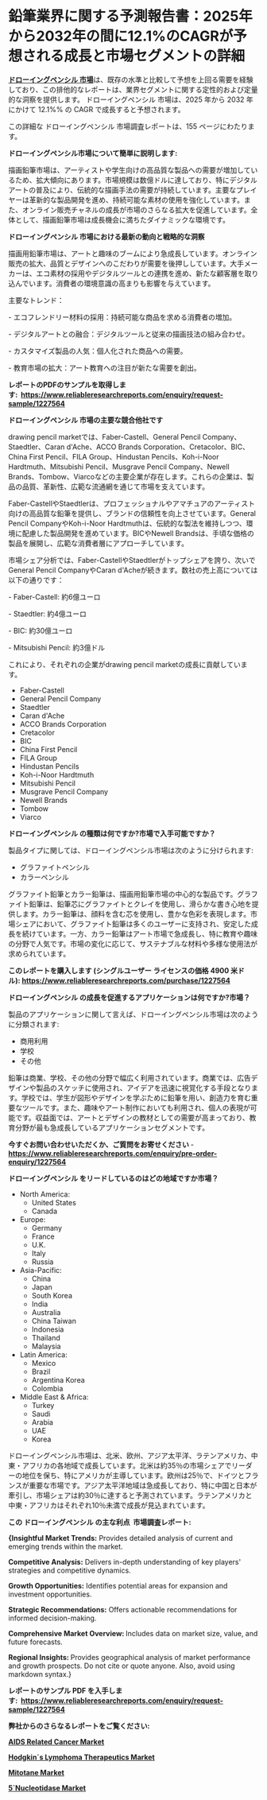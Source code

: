 <p><h1>鉛筆業界に関する予測報告書：2025年から2032年の間に12.1%のCAGRが予想される成長と市場セグメントの詳細</h1></p><p data-sourcepos="1:1-1:157"><strong><a href="https://www.reliableresearchreports.com/drawing-pencil-r1227564?utm_campaign=107&utm_medium=36&utm_source=Github&utm_content=ia&utm_term=09012025&utm_id=drawing-pencil">ドローイングペンシル 市場</a></strong>は、既存の水準と比較して予想を上回る需要を経験しており、この排他的なレポートは、業界セグメントに関する定性的および定量的な洞察を提供します。 ドローイングペンシル 市場は、2025 年から 2032 年にかけて 12.1%% の CAGR で成長すると予想されます。</p>
<p data-sourcepos="3:1-3:50">この詳細な ドローイングペンシル 市場調査レポートは、155 ページにわたります。</p>
<p><strong>ドローイングペンシル市場について簡単に説明します:</strong></p>
<p><p>描画鉛筆市場は、アーティストや学生向けの高品質な製品への需要が増加しているため、拡大傾向にあります。市場規模は数億ドルに達しており、特にデジタルアートの普及により、伝統的な描画手法の需要が持続しています。主要なプレイヤーは革新的な製品開発を進め、持続可能な素材の使用を強化しています。また、オンライン販売チャネルの成長が市場のさらなる拡大を促進しています。全体として、描画鉛筆市場は成長機会に満ちたダイナミックな環境です。</p></p>
<p><strong>ドローイングペンシル 市場における最新の動向と戦略的な洞察</strong></p>
<p><p>描画用鉛筆市場は、アートと趣味のブームにより急成長しています。オンライン販売の拡大、品質とデザインへのこだわりが需要を後押ししています。大手メーカーは、エコ素材の採用やデジタルツールとの連携を進め、新たな顧客層を取り込んでいます。消費者の環境意識の高まりも影響を与えています。</p><p>主要なトレンド：</p><p>- エコフレンドリー材料の採用：持続可能な商品を求める消費者の増加。</p><p>- デジタルアートとの融合：デジタルツールと従来の描画技法の組み合わせ。</p><p>- カスタマイズ製品の人気：個人化された商品への需要。</p><p>- 教育市場の拡大：アート教育への注目が新たな需要を創出。</p></p>
<p><strong>レポートのPDFのサンプルを取得します</strong><strong>:&nbsp;&nbsp;<a href="https://www.reliableresearchreports.com/enquiry/request-sample/1227564?utm_campaign=107&utm_medium=36&utm_source=Github&utm_content=ia&utm_term=09012025&utm_id=drawing-pencil">https://www.reliableresearchreports.com/enquiry/request-sample/1227564</a></strong></p>
<p><strong>ドローイングペンシル 市場の主要な競合他社です</strong></p>
<p><p>drawing pencil marketでは、Faber-Castell、General Pencil Company、Staedtler、Caran d'Ache、ACCO Brands Corporation、Cretacolor、BIC、China First Pencil、FILA Group、Hindustan Pencils、Koh-i-Noor Hardtmuth、Mitsubishi Pencil、Musgrave Pencil Company、Newell Brands、Tombow、Viarcoなどの主要企業が存在します。これらの企業は、製品の品質、革新性、広範な流通網を通じて市場を支えています。</p><p>Faber-CastellやStaedtlerは、プロフェッショナルやアマチュアのアーティスト向けの高品質な鉛筆を提供し、ブランドの信頼性を向上させています。General Pencil CompanyやKoh-i-Noor Hardtmuthは、伝統的な製法を維持しつつ、環境に配慮した製品開発を進めています。BICやNewell Brandsは、手頃な価格の製品を展開し、広範な消費者層にアプローチしています。</p><p>市場シェア分析では、Faber-CastellやStaedtlerがトップシェアを誇り、次いでGeneral Pencil CompanyやCaran d'Acheが続きます。数社の売上高については以下の通りです：</p><p>- Faber-Castell: 約6億ユーロ</p><p>- Staedtler: 約4億ユーロ</p><p>- BIC: 約30億ユーロ</p><p>- Mitsubishi Pencil: 約3億ドル</p><p>これにより、それぞれの企業がdrawing pencil marketの成長に貢献しています。</p></p>
<p><ul><li>Faber-Castell</li><li>General Pencil Company</li><li>Staedtler</li><li>Caran d'Ache</li><li>ACCO Brands Corporation</li><li>Cretacolor</li><li>BIC</li><li>China First Pencil</li><li>FILA Group</li><li>Hindustan Pencils</li><li>Koh-i-Noor Hardtmuth</li><li>Mitsubishi Pencil</li><li>Musgrave Pencil Company</li><li>Newell Brands</li><li>Tombow</li><li>Viarco</li></ul></p>
<p><strong>ドローイングペンシル の種類は何ですか?市場で入手可能ですか？</strong></p>
<p>製品タイプに関しては、ドローイングペンシル市場は次のように分けられます:</p>
<p><ul><li>グラファイトペンシル</li><li>カラーペンシル</li></ul></p>
<p><p>グラファイト鉛筆とカラー鉛筆は、描画用鉛筆市場の中心的な製品です。グラファイト鉛筆は、鉛筆芯にグラファイトとクレイを使用し、滑らかな書き心地を提供します。カラー鉛筆は、顔料を含む芯を使用し、豊かな色彩を表現します。市場シェアにおいて、グラファイト鉛筆は多くのユーザーに支持され、安定した成長を続けています。一方、カラー鉛筆はアート市場で急成長し、特に教育や趣味の分野で人気です。市場の変化に応じて、サステナブルな材料や多様な使用法が求められています。</p></p>
<p><strong>このレポートを購入します (シングルユーザー ライセンスの価格 4900 米ドル):&nbsp;<a href="https://www.reliableresearchreports.com/purchase/1227564?utm_campaign=107&utm_medium=36&utm_source=Github&utm_content=ia&utm_term=09012025&utm_id=drawing-pencil">https://www.reliableresearchreports.com/purchase/1227564</a></strong></p>
<p><strong>ドローイングペンシル の成長を促進するアプリケーションは何ですか?市場？</strong></p>
<p>製品のアプリケーションに関して言えば、ドローイングペンシル市場は次のように分類されます:</p>
<p><ul><li>商用利用</li><li>学校</li><li>その他</li></ul></p>
<p><p>鉛筆は商業、学校、その他の分野で幅広く利用されています。商業では、広告デザインや製品のスケッチに使用され、アイデアを迅速に視覚化する手段となります。学校では、学生が図形やデザインを学ぶために鉛筆を用い、創造力を育む重要なツールです。また、趣味やアート制作においても利用され、個人の表現が可能です。収益面では、アートとデザインの教材としての需要が高まっており、教育分野が最も急成長しているアプリケーションセグメントです。</p></p>
<p><strong>今すぐお問い合わせいただくか、ご質問をお寄せください</strong><strong>&nbsp;</strong>-<strong><a href="https://www.reliableresearchreports.com/enquiry/pre-order-enquiry/1227564?utm_campaign=107&utm_medium=36&utm_source=Github&utm_content=ia&utm_term=09012025&utm_id=drawing-pencil">https://www.reliableresearchreports.com/enquiry/pre-order-enquiry/1227564</a></strong></p>
<p><strong>ドローイングペンシル をリードしているのはどの地域ですか市場？</strong></p>
<p><ul>
    <li>
        North America:
        <ul>
            <li>United States</li>
            <li>Canada</li>
        </ul>
    </li>
    <li>
        Europe:
        <ul>
            <li>Germany</li>
            <li>France</li>
            <li>U.K.</li>
            <li>Italy</li>
            <li>Russia</li>
        </ul>
    </li>
    <li>
        Asia-Pacific:
        <ul>
            <li>China</li>
            <li>Japan</li>
            <li>South Korea</li>
            <li>India</li>
            <li>Australia</li>
            <li>China Taiwan</li>
            <li>Indonesia</li>
            <li>Thailand</li>
            <li>Malaysia</li>
        </ul>
    </li>
    <li>
        Latin America:
        <ul>
            <li>Mexico</li>
            <li>Brazil</li>
            <li>Argentina Korea</li>
            <li>Colombia</li>
        </ul>
    </li>
    <li>
        Middle East & Africa:
        <ul>
            <li>Turkey</li>
            <li>Saudi</li>
            <li>Arabia</li>
            <li>UAE</li>
            <li>Korea</li>
        </ul>
    </li>
    </ul></p>
<p><p>ドローイングペンシル市場は、北米、欧州、アジア太平洋、ラテンアメリカ、中東・アフリカの各地域で成長しています。北米は約35％の市場シェアでリーダーの地位を保ち、特にアメリカが主導しています。欧州は25％で、ドイツとフランスが重要な市場です。アジア太平洋地域は急成長しており、特に中国と日本が牽引し、市場シェアは約30％に達すると予測されています。ラテンアメリカと中東・アフリカはそれぞれ10％未満で成長が見込まれています。</p></p>
<p><strong>この ドローイングペンシル の主な利点&nbsp; 市場調査レポート:</strong></p>
<p><strong>{Insightful Market Trends:</strong> Provides detailed analysis of current and emerging trends within the market.</p>
<p><strong>Competitive Analysis:</strong> Delivers in-depth understanding of key players' strategies and competitive dynamics.</p>
<p><strong>Growth Opportunities:</strong> Identifies potential areas for expansion and investment opportunities.</p>
<p><strong>Strategic Recommendations:</strong> Offers actionable recommendations for informed decision-making.</p>
<p><strong>Comprehensive Market Overview: </strong>Includes data on market size, value, and future forecasts.</p>
<p><strong>Regional Insights: </strong>Provides geographical analysis of market performance and growth prospects. Do not cite or quote anyone. Also, avoid using markdown syntax.}</p>
<p><strong>レポートのサンプル PDF を入手します:&nbsp;</strong><strong>&nbsp;<a href="https://www.reliableresearchreports.com/enquiry/request-sample/1227564?utm_campaign=107&utm_medium=36&utm_source=Github&utm_content=ia&utm_term=09012025&utm_id=drawing-pencil">https://www.reliableresearchreports.com/enquiry/request-sample/1227564</a></strong></p>
<p></p>
<p></p>
<p></p>
<p></p>
<p><strong>弊社からのさらなるレポートをご覧ください:</strong></p>
<p><strong><p><a href="https://github.com/DianaWilson796/Market-Research-Report-List-1/blob/main/aids-related-cancer-market.md?utm_campaign=107&utm_medium=36&utm_source=Github&utm_content=ia&utm_term=09012025&utm_id=drawing-pencil">AIDS Related Cancer Market</a></p><p><a href="https://github.com/joannesouthgate/Market-Research-Report-List-5/blob/main/hodgkins-lymphoma-therapeutics-market.md?utm_campaign=107&utm_medium=36&utm_source=Github&utm_content=ia&utm_term=09012025&utm_id=drawing-pencil">Hodgkin`s Lymphoma Therapeutics Market</a></p><p><a href="https://github.com/sofayahoo2023/Market-Research-Report-List-6/blob/main/mitotane-market.md?utm_campaign=107&utm_medium=36&utm_source=Github&utm_content=ia&utm_term=09012025&utm_id=drawing-pencil">Mitotane Market</a></p><p><a href="https://github.com/maclarensidney/Market-Research-Report-List-1/blob/main/5nucleotidase-market.md?utm_campaign=107&utm_medium=36&utm_source=Github&utm_content=ia&utm_term=09012025&utm_id=drawing-pencil">5`Nucleotidase Market</a></p></strong></p>